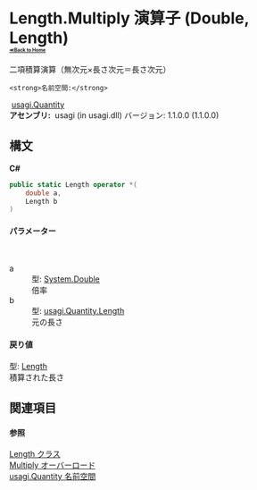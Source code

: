 # Length.Multiply 演算子 (Double, Length)<div style="font-size:30%"><a href="https://github.com/usagi/usagi.cs/blob/master/docs/Home.md">≪Back to Home</a></div> 

二項積算演算（無次元×長さ次元＝長さ次元）


    <strong>名前空間:</strong>
&nbsp;<a href="N_usagi_Quantity.md">usagi.Quantity</a><br /><strong>アセンブリ:</strong>
&nbsp;usagi (in usagi.dll) バージョン: 1.1.0.0 (1.1.0.0)

## 構文

**C#**<br />
``` C#
public static Length operator *(
	double a,
	Length b
)
```


#### パラメーター
&nbsp;<dl><dt>a</dt><dd>型: <a href="http://msdn2.microsoft.com/ja-jp/library/643eft0t" target="_blank">System.Double</a><br />倍率</dd><dt>b</dt><dd>型: <a href="T_usagi_Quantity_Length.md">usagi.Quantity.Length</a><br />元の長さ</dd></dl>

#### 戻り値
型: <a href="T_usagi_Quantity_Length.md">Length</a><br />積算された長さ

## 関連項目


#### 参照
<a href="T_usagi_Quantity_Length.md">Length クラス</a><br /><a href="Overload_usagi_Quantity_Length_op_Multiply.md">Multiply オーバーロード</a><br /><a href="N_usagi_Quantity.md">usagi.Quantity 名前空間</a><br />